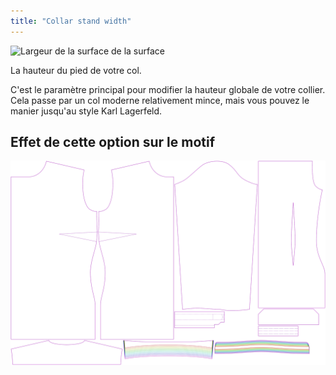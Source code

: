 ```yaml
---
title: "Collar stand width"
---
```


![Largeur de la surface de la surface](collarstandwidth.svg)

La hauteur du pied de votre col.

<Note>

C'est le paramètre principal pour modifier la hauteur globale de votre collier. Cela passe par un col moderne relativement mince, mais vous pouvez le manier jusqu'au style Karl Lagerfeld.

</Note>

## Effet de cette option sur le motif

![Cette image montre l'effet de cette option en superposant plusieurs variantes qui ont une valeur différente pour cette option](simone_collarstandwidth_sample.svg "Effect of this option on the pattern")
